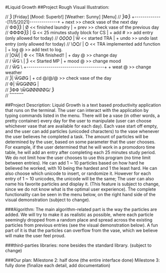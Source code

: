 #Liquid Growth
##Project Rough Visual Illustration:

//            Ѯ                      [Friday] [Mood: Superb!] [Weather: Sunny]          [Menu] 
//           ѮФѮ                     +--------------[11/5/2021]--------------+           + next   >> check vase of the next day                                            
//           ФФѮѮ                    | Ø << finished laundry                 |           + prev   >> check vase of the previous day                                          
//          ФФФФѮѮ                   | Ǥ << 25 minutes study block for CS    |           + add #  >> add entry (only allowed for today) 
//          _ѺѺѺѺ_                   | Ѿ << started TRA                      |           + undo   >> undo last entry (only allowed for today)
//           \ѺѺ/                    | Ѻ << TRA implemented add function     |           + log @  >> add text to log.                                               
//           |ѺѾ|                    | Ф << TRA finished!!                   |           + day @ >> change day                              
//          / ѾǤ \                   | Ѯ << Started MP                       |           + mood @ >> change mood                          
//        /   ѾǤ   \                 +---------------------------------------+           + weat @ >> change weather                     
//      Ѯ|   ѾǤØǤ   |                                                                    + cd @/@/@ >> check vase of the day              
//      Ф|  ѾǤǤØØǤ  |                                                                    
//    ѮФФ \ѾǤØØØØØǤ/ Ѯ                                                                                                                                                         
//          ‾‾‾‾‾‾

##Project Description: 
Liquid Growth is a text based productivity application that runs on the terminal. The user can interact with the application by typing commands listed in the menu. There will be a vase (in other words, a pretty container) every day for the user to manipulate (user can choose whichever vase that are available for each day). Each vase start off empty, and the user can add particles (unicoded characters) to the vase whenever the user believes he completed a task. The amount of particles will be determined by the user, based on some parameter that the user chooses. For example, if the user determined that he will work in a promodoro time table, he will add an entry after completing each 25 minutes study period. We do not limit how the user chooses to use this program (no time limit between entries). He can add 1 ~ 10 particles based on how hard he believed he worked, with 10 being the hardest and 1 the least hard. He can also choose which unicode to insert, or randomize it. However for each entry of 1 ~ 10 unicodes, the unicode will be the same; The user can also name his favorite particles and display it. (This feature is subject to change, since we do not know what is the optimal user experience). The complete functionality can be seen in the menu below, on the right hand side of the visual demonstration (subject to change).

###Algorithm:
The main algorithm-related part is the way the particles are added. We will try to make it as realistic as possible, where each particle seemingly dropped from a random place and spread across the existing particles from previous entries (see the visual demonstration below). A fun part of it is that the particles can overflow from the vase, which we believe will make the user feel proud.

###third-parties libraries: 
none besides the standard library. (subject to change)

###Our plan: 
Milestone 2: half done (the entire interface done) Milestone 3: fully done (finalize each detail, add documentation)